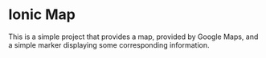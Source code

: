 Ionic Map
=====================

This is a simple project that provides a map, provided by Google Maps, and a simple marker displaying some corresponding information.
